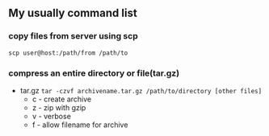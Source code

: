 ## My usually command list


### copy files from server using scp
`scp user@host:/path/from /path/to`

### compress an entire directory or file(tar.gz)
- tar.gz
`tar -czvf archivename.tar.gz /path/to/directory [other files]`  
    - c - create archive  
    - z - zip with gzip  
    - v - verbose  
    - f - allow filename for archive  


